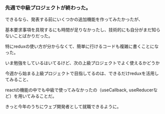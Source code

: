### 先週で中級プロジェクトが終わった。 

できるなら、発表する前にいくつかの追加機能を作ってみたかったが、

基本要求事項を具現するにも時間が足りなかったし、技術的にも自分がまだ知らないことばかりだった。

特にreduxの使い方が分からなくて、簡単に行けるコードも複雑に書くことになった。

いま勉強をしているはいてるけど、次の上級プロジェクトでよく使えるかどうか

今週から始まる上級プロジェクトで目指してるのは、できるだけreduxを活用してみること、

reactの機能の中でも中級で使ってみなかったの（useCallback, useReducerなど）を用いてみることだ。

きっと今年のうちにウェブ開発者として就職できるように。
